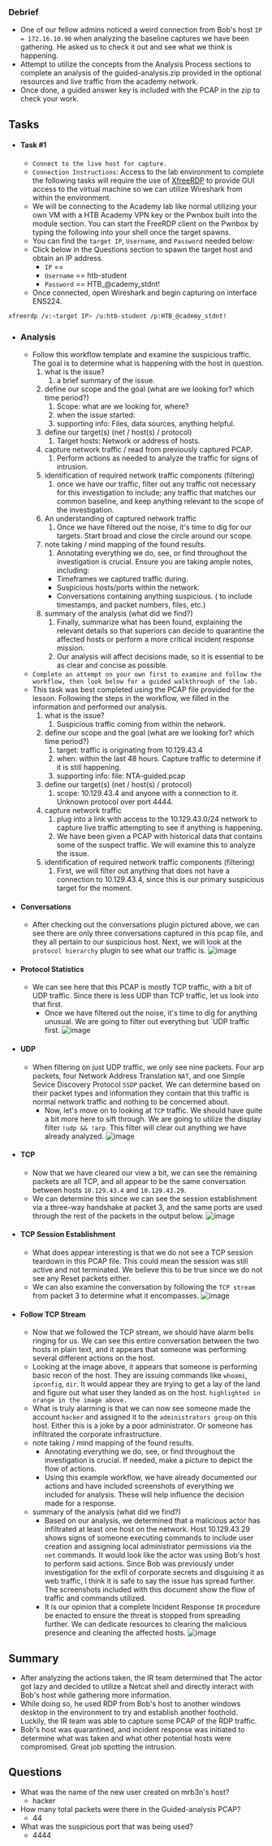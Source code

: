 ### Debrief
- One of our fellow admins noticed a weird connection from Bob's host `IP = 172.16.10.90` when analyzing the baseline captures we have been gathering. He asked us to check it out and see what we think is happening.
- Attempt to utilize the concepts from the Analysis Process sections to complete an analysis of the guided-analysis.zip provided in the optional resources and live traffic from the academy network. 
- Once done, a guided answer key is included with the PCAP in the zip to check your work.



## Tasks
- #### Task #1
	- `Connect to the live host for capture.`
	- `Connection Instructions`: Access to the lab environment to complete the following tasks will require the use of [XfreeRDP](https://manpages.ubuntu.com/manpages/trusty/man1/xfreerdp.1.html) to provide GUI access to the virtual machine so we can utilize Wireshark from within the environment.
	- We will be connecting to the Academy lab like normal utilizing your own VM with a HTB Academy VPN key or the Pwnbox built into the module section. You can start the FreeRDP client on the Pwnbox by typing the following into your shell once the target spawns.
	- You can find the `target IP`, `Username`, and `Password` needed below:
	- Click below in the Questions section to spawn the target host and obtain an IP address.
	    - `IP` ==
	    - `Username` == htb-student
	    - `Password` == HTB\_@cademy\_stdnt!
	- Once connected, open Wireshark and begin capturing on interface ENS224.
```bash
xfreerdp /v:<target IP> /u:htb-student /p:HTB_@cademy_stdnt!
```
- ### Analysis
	- Follow this workflow template and examine the suspicious traffic. The goal is to determine what is happening with the host in question.
		1. what is the issue?
		    1. a brief summary of the issue.
		2. define our scope and the goal (what are we looking for? which time period?)
		    1. Scope: what are we looking for, where?
		    2. when the issue started:
		    3. supporting info: Files, data sources, anything helpful.
		3. define our target(s) (net / host(s) / protocol)
		    1. Target hosts: Network or address of hosts.
		4. capture network traffic / read from previously captured PCAP.
		    1. Perform actions as needed to analyze the traffic for signs of intrusion.
		5. identification of required network traffic components (filtering)
		    1. once we have our traffic, filter out any traffic not necessary for this investigation to include; any traffic that matches our common baseline, and keep anything relevant to the scope of the investigation.
		6. An understanding of captured network traffic
		    1. Once we have filtered out the noise, it's time to dig for our targets. Start broad and close the circle around our scope.
		7. note taking / mind mapping of the found results.
		    1. Annotating everything we do, see, or find throughout the investigation is crucial. Ensure you are taking ample notes, including:
		    - Timeframes we captured traffic during.
		    - Suspicious hosts/ports within the network.
		    - Conversations containing anything suspicious. ( to include timestamps, and packet numbers, files, etc.)
		8. summary of the analysis (what did we find?)
		    1. Finally, summarize what has been found, explaining the relevant details so that superiors can decide to quarantine the affected hosts or perform a more critical incident response mission.
		    2. Our analysis will affect decisions made, so it is essential to be as clear and concise as possible.
	- `Complete an attempt on your own first to examine and follow the workflow, then look below for a guided walkthrough of the lab.`
	- This task was best completed using the PCAP file provided for the lesson. Following the steps in the workflow, we filled in the information and performed our analysis.
		1. what is the issue?
		    1. Suspicious traffic coming from within the network.
		2. define our scope and the goal (what are we looking for? which time period?)
		    1. target: traffic is originating from 10.129.43.4
		    2. when: within the last 48 hours. Capture traffic to determine if it is still happening.
		    3. supporting info: file: NTA-guided.pcap
		3. define our target(s) (net / host(s) / protocol)
		    1. scope: 10.129.43.4 and anyone with a connection to it. Unknown protocol over port 4444.
		4. capture network traffic
		    1. plug into a link with access to the 10.129.43.0/24 network to capture live traffic attempting to see if anything is happening.
		    2. We have been given a PCAP with historical data that contains some of the suspect traffic. We will examine this to analyze the issue.
		5. identification of required network traffic components (filtering)
		    1. First, we will filter out anything that does not have a connection to 10.129.43.4, since this is our primary suspicious target for the moment.
- #### Conversations
	- After checking out the conversations plugin pictured above, we can see there are only three conversations captured in this pcap file, and they all pertain to our suspicious host. Next, we will look at the `protocol hierarchy` plugin to see what our traffic is.
![image](https://academy.hackthebox.com/storage/modules/81/guided-conversations.png)
- #### Protocol Statistics
	- We can see here that this PCAP is mostly TCP traffic, with a bit of UDP traffic. Since there is less UDP than TCP traffic, let us look into that first.
		- Once we have filtered out the noise, it's time to dig for anything unusual. We are going to filter out everything but \`UDP traffic first.
![image](https://academy.hackthebox.com/storage/modules/81/guided-proto.png)
- #### UDP
	- When filtering on just UDP traffic, we only see nine packets. Four arp packets, four Network Address Translation `NAT`, and one Simple Sevice Discovery Protocol `SSDP` packet. We can determine based on their packet types and information they contain that this traffic is normal network traffic and nothing to be concerned about.
		- Now, let's move on to looking at `TCP` traffic. We should have quite a bit more here to sift through. We are going to utilize the display filter `!udp && !arp`. This filter will clear out anything we have already analyzed.
![image](https://academy.hackthebox.com/storage/modules/81/guided-udp.png)
- #### TCP
	- Now that we have cleared our view a bit, we can see the remaining packets are all TCP, and all appear to be the same conversation between hosts `10.129.43.4` and `10.129.43.29`.
	- We can determine this since we can see the session establishment via a three-way handshake at packet 3, and the same ports are used through the rest of the packets in the output below.
![image](https://academy.hackthebox.com/storage/modules/81/guided-tcp.png)
- #### TCP Session Establishment
	- What does appear interesting is that we do not see a TCP session teardown in this PCAP file. This could mean the session was still active and not terminated. We believe this to be true since we do not see any Reset packets either.
	- We can also examine the conversation by following the `TCP stream` from packet 3 to determine what it encompasses.
![image](https://academy.hackthebox.com/storage/modules/81/guided-handshake.png)
- #### Follow TCP Stream
	- Now that we followed the TCP stream, we should have alarm bells ringing for us. We can see this entire conversation between the two hosts in plain text, and it appears that someone was performing several different actions on the host.
	- Looking at the image above, it appears that someone is performing basic recon of the host. They are issuing commands like `whoami`, `ipconfig`, `dir`. It would appear they are trying to get a lay of the land and figure out what user they landed as on the host. `highlighted in orange in the image above.`
	- What is truly alarming is that we can now see someone made the account `hacker` and assigned it to the `administrators group` on this host. Either this is a joke by a poor administrator. Or someone has infiltrated the corporate infrastructure.
	- note taking / mind mapping of the found results.
	    - Annotating everything we do, see, or find throughout the investigation is crucial. If needed, make a picture to depict the flow of actions.
	    - Using this example workflow, we have already documented our actions and have included screenshots of everything we included for analysis. These will help influence the decision made for a response.
	- summary of the analysis (what did we find?)
	    - Based on our analysis, we determined that a malicious actor has infiltrated at least one host on the network. Host 10.129.43.29 shows signs of someone executing commands to include user creation and assigning local administrator permissions via the `net` commands. It would look like the actor was using Bob's host to perform said actions. Since Bob was previously under investigation for the exfil of corporate secrets and disguising it as web traffic, I think it is safe to say the issue has spread further. The screenshots included with this document show the flow of traffic and commands utilized.
	    - It is our opinion that a complete Incident Response `IR` procedure be enacted to ensure the threat is stopped from spreading further. We can dedicate resources to clearing the malicious presence and cleaning the affected hosts.
![image](https://academy.hackthebox.com/storage/modules/81/guided-stream.png)


## Summary
- After analyzing the actions taken, the IR team determined that The actor got lazy and decided to utilize a Netcat shell and directly interact with Bob's host while gathering more information. 
- While doing so, he used RDP from Bob's host to another windows desktop in the environment to try and establish another foothold. Luckily, the IR team was able to capture some PCAP of the RDP traffic. 
- Bob's host was quarantined, and incident response was initiated to determine what was taken and what other potential hosts were compromised. Great job spotting the intrusion.


## Questions
- What was the name of the new user created on mrb3n's host?
	- hacker
- How many total packets were there in the Guided-analysis PCAP?
	- 44
- What was the suspicious port that was being used?
	- 4444
